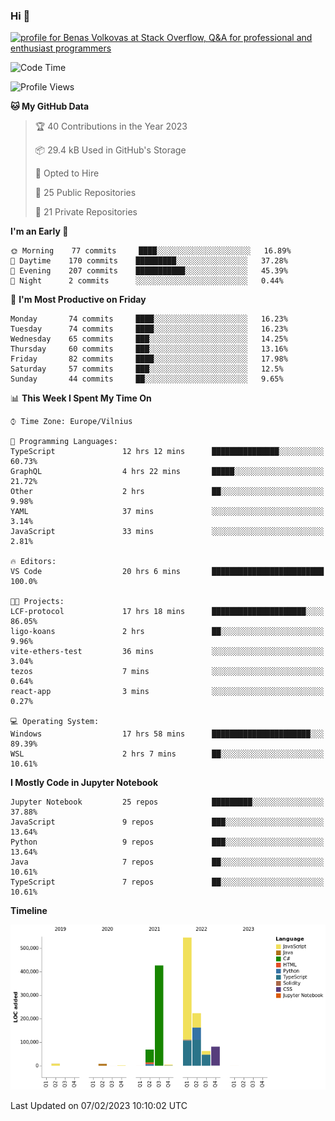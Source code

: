 ### Hi 👋
<a href="https://stackoverflow.com/users/14954249/benas-volkovas"><img src="https://stackoverflow.com/users/flair/14954249.png?theme=dark" width="208" height="58" alt="profile for Benas Volkovas at Stack Overflow, Q&amp;A for professional and enthusiast programmers" title="profile for Benas Volkovas at Stack Overflow, Q&amp;A for professional and enthusiast programmers"></a>

<!--START_SECTION:waka-->
![Code Time](http://img.shields.io/badge/Code%20Time-1%2C245%20hrs%2031%20mins-blue)

![Profile Views](http://img.shields.io/badge/Profile%20Views-0-blue)

**🐱 My GitHub Data** 

> 🏆 40 Contributions in the Year 2023
 > 
> 📦 29.4 kB Used in GitHub's Storage 
 > 
> 💼 Opted to Hire
 > 
> 📜 25 Public Repositories 
 > 
> 🔑 21 Private Repositories  
 > 
**I'm an Early 🐤** 

```text
🌞 Morning    77 commits     ████░░░░░░░░░░░░░░░░░░░░░   16.89% 
🌆 Daytime    170 commits    █████████░░░░░░░░░░░░░░░░   37.28% 
🌃 Evening    207 commits    ███████████░░░░░░░░░░░░░░   45.39% 
🌙 Night      2 commits      ░░░░░░░░░░░░░░░░░░░░░░░░░   0.44%

```
📅 **I'm Most Productive on Friday** 

```text
Monday       74 commits     ████░░░░░░░░░░░░░░░░░░░░░   16.23% 
Tuesday      74 commits     ████░░░░░░░░░░░░░░░░░░░░░   16.23% 
Wednesday    65 commits     ███░░░░░░░░░░░░░░░░░░░░░░   14.25% 
Thursday     60 commits     ███░░░░░░░░░░░░░░░░░░░░░░   13.16% 
Friday       82 commits     ████░░░░░░░░░░░░░░░░░░░░░   17.98% 
Saturday     57 commits     ███░░░░░░░░░░░░░░░░░░░░░░   12.5% 
Sunday       44 commits     ██░░░░░░░░░░░░░░░░░░░░░░░   9.65%

```


📊 **This Week I Spent My Time On** 

```text
⌚︎ Time Zone: Europe/Vilnius

💬 Programming Languages: 
TypeScript               12 hrs 12 mins      ███████████████░░░░░░░░░░   60.73% 
GraphQL                  4 hrs 22 mins       █████░░░░░░░░░░░░░░░░░░░░   21.72% 
Other                    2 hrs               ██░░░░░░░░░░░░░░░░░░░░░░░   9.98% 
YAML                     37 mins             ░░░░░░░░░░░░░░░░░░░░░░░░░   3.14% 
JavaScript               33 mins             ░░░░░░░░░░░░░░░░░░░░░░░░░   2.81%

🔥 Editors: 
VS Code                  20 hrs 6 mins       █████████████████████████   100.0%

🐱‍💻 Projects: 
LCF-protocol             17 hrs 18 mins      █████████████████████░░░░   86.05% 
ligo-koans               2 hrs               ██░░░░░░░░░░░░░░░░░░░░░░░   9.96% 
vite-ethers-test         36 mins             ░░░░░░░░░░░░░░░░░░░░░░░░░   3.04% 
tezos                    7 mins              ░░░░░░░░░░░░░░░░░░░░░░░░░   0.64% 
react-app                3 mins              ░░░░░░░░░░░░░░░░░░░░░░░░░   0.27%

💻 Operating System: 
Windows                  17 hrs 58 mins      ██████████████████████░░░   89.39% 
WSL                      2 hrs 7 mins        ██░░░░░░░░░░░░░░░░░░░░░░░   10.61%

```

**I Mostly Code in Jupyter Notebook** 

```text
Jupyter Notebook         25 repos            █████████░░░░░░░░░░░░░░░░   37.88% 
JavaScript               9 repos             ███░░░░░░░░░░░░░░░░░░░░░░   13.64% 
Python                   9 repos             ███░░░░░░░░░░░░░░░░░░░░░░   13.64% 
Java                     7 repos             ██░░░░░░░░░░░░░░░░░░░░░░░   10.61% 
TypeScript               7 repos             ██░░░░░░░░░░░░░░░░░░░░░░░   10.61%

```


**Timeline**

![Chart not found](https://raw.githubusercontent.com/BenasVolkovas/BenasVolkovas/main/charts/bar_graph.png) 


 Last Updated on 07/02/2023 10:10:02 UTC
<!--END_SECTION:waka-->
